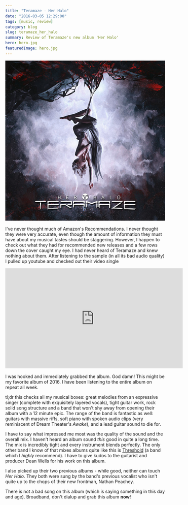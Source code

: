 ```yaml
---
title: "Teramaze - Her Halo"
date: "2016-03-05 12:29:00"
tags: [music, review]
category: blog
slug: teramaze_her_halo
summary: Review of Teramaze's new album 'Her Halo'
hero: hero.jpg
featuredImage: hero.jpg
---
```


![Her Halo](album.jpg)

I've never thought much of Amazon's Recommendations. I never thought they were very accurate, even though the amount of information they must have about my musical tastes should be staggering. However, I happen to check out what they had for recommended new releases and a few rows down the cover caught my eye. I had never heard of Teramaze and knew nothing about them. After listening to the sample (in all its bad audio quality) I pulled up youtube and checked out their video single

<div class="iframe_wrapper">
<iframe width="560" height="315" src="https://www.youtube.com/embed/nlV0nNcazl4" frameborder="0" allowfullscreen></iframe>
</div>

I was hooked and immediately grabbed the album. God damn! This might be my favorite album of 2016. I have been listening to the entire album on repeat all week.

tl;dr this checks all my musical boxes: great melodies from an expressive singer (complete with exquisitely layered vocals), tight guitar work, rock solid song structure and a band that won't shy away from opening their album with a 12 minute epic. The range of the band is fantastic as well: guitars with massive riffs, soft piano with spoken audio clips (very reminiscent of Dream Theater's _Awake_), and a lead guitar sound to die for.

I have to say what impressed me most was the quality of the sound and the overall mix. I haven't heard an album sound _this_ good in quite a long time. The mix is incredibly tight and every instrument blends perfectly. The only other band I know of that mixes albums quite like this is [Threshold](https://thresh.net/) (a band which I _highly_ recommend). I have to give kudos to the guitarist and producer Dean Wells for his work on this album.

I also picked up their two previous albums - while good, neither can touch _Her Halo_. They both were sung by the band's previous vocalist who isn't quite up to the chops of their new frontman, Nathan Peachey.

There is not a bad song on this album (which is saying something in this day and age). Broadband, don't dialup and grab this album **now**!
